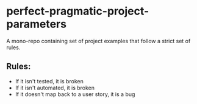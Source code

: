 # perfect-pragmatic-project-parameters
A mono-repo containing set of project examples that follow a strict set of rules.

## Rules:
 - If it isn't tested, it is broken
 - If it isn't automated, it is broken
 - If it doesn't map back to a user story, it is a bug